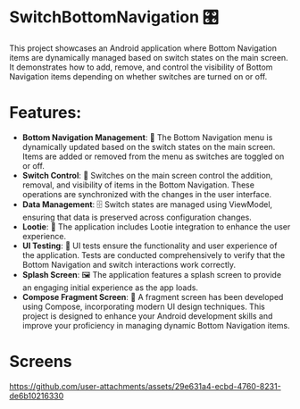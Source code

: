 #  SwitchBottomNavigation 🎛️
This project showcases an Android application where Bottom Navigation items are dynamically managed based on switch states on the main screen. It demonstrates how to add, remove, and control the visibility of Bottom Navigation items depending on whether switches are turned on or off.

 # Features:
- **Bottom Navigation Management**: 📲 The Bottom Navigation menu is dynamically updated based on the switch states on the main screen. Items are added or removed from the menu as switches are toggled on or off.
- **Switch Control**: 🔄 Switches on the main screen control the addition, removal, and visibility of items in the Bottom Navigation. These operations are synchronized with the changes in the user interface.
- **Data Management**: 🗄️ Switch states are managed using ViewModel, ensuring that data is preserved across configuration changes.
-  **Lootie**: 🎉 The application includes Lootie integration to enhance the user experience.
-  **UI Testing**: 🧪 UI tests ensure the functionality and user experience of the application. Tests are conducted comprehensively to verify that the Bottom Navigation and switch interactions work correctly.
-  **Splash Screen**: 🖼️ The application features a splash screen to provide an engaging initial experience as the app loads.
-  **Compose Fragment Screen**: 🧩 A fragment screen has been developed using Compose, incorporating modern UI design techniques.
This project is designed to enhance your Android development skills and improve your proficiency in managing dynamic Bottom Navigation items.

# Screens
https://github.com/user-attachments/assets/29e631a4-ecbd-4760-8231-de6b10216330







